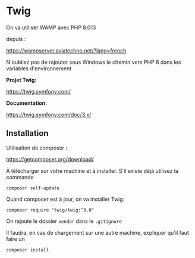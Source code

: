 # Twig

On va utiliser WAMP avec PHP 8.013

depuis : 

https://wampserver.aviatechno.net/?lang=french

N'oubliez pas de rajouter sous Windows le chemin vers PHP 8 dans les variables d'environnement

**Projet Twig:**

https://twig.symfony.com/

**Documentation:**

https://twig.symfony.com/doc/3.x/

## Installation

Utilisation de composer :

https://getcomposer.org/download/

À télécharger sur votre machine et à installer. S'il existe déjà utilisez la commande

    composer self-update

Quand composer est à jour, on va installer Twig:

    composer require "twig/twig:^3.0"

On rajoute le dossier `vendor` dans le `.gitignore`

Il faudra, en cas de chargement sur une autre machine, expliquer qu'il faut faire un

    composer install